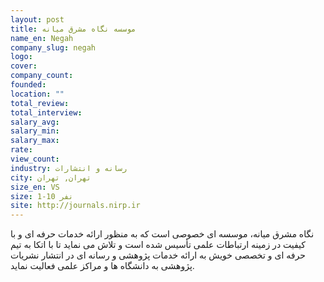 ```yaml
---
layout: post
title: موسسه نگاه مشرق میانه
name_en: Negah
company_slug: negah
logo: 
cover: 
company_count:
founded:
location: ""
total_review: 
total_interview: 
salary_avg: 
salary_min: 
salary_max: 
rate: 
view_count: 
industry: رسانه و انتشارات
city: تهران, تهران
size_en: VS
size: 1-10 نفر
site: http://journals.nirp.ir
---
```


نگاه مشرق میانه، موسسه ای خصوصی است که به منظور ارائه خدمات حرفه ای و با کیفیت در زمینه ارتباطات علمی تأسیس شده است و تلاش می نماید تا با اتکا به تیم حرفه ای و تخصصی خویش به ارائه خدمات پژوهشی و رسانه ای در انتشار نشریات پژوهشی به دانشگاه ها و مراکز علمی فعالیت نماید.
